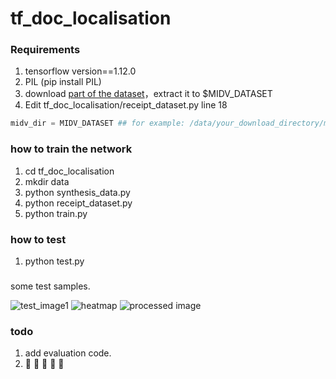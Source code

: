 # tf_doc_localisation

### Requirements

1. tensorflow version==1.12.0
2. PIL (pip install PIL)
3. download [part of the dataset](https://drive.google.com/drive/u/0/folders/1D7tv5NkFlnVWZQ3ViIO2EHpYK0nlGRfV)，extract it to $MIDV_DATASET
4. Edit tf_doc_localisation/receipt_dataset.py line 18 

``` python
midv_dir = MIDV_DATASET ## for example: /data/your_download_directory/midv_500
```

### how to train the network

1. cd tf_doc_localisation
2. mkdir data
3. python synthesis_data.py
4. python receipt_dataset.py
5. python train.py

### how to test

1. python test.py

###

some test samples.

![test_image1](https://raw.githubusercontent.com/RRanddom/tf_doc_localisation/master/test_samples_600*800/5F.jpg)
![heatmap](https://raw.githubusercontent.com/RRanddom/tf_doc_localisation/master/output/5F_heatmap.jpg)
![processed image](https://raw.githubusercontent.com/RRanddom/tf_doc_localisation/master/output/5F.jpg)

### todo

1. add evaluation code.
2. 🚧 🚧 🚧 🚧 🚧


